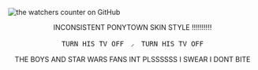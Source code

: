 ![the watchers counter on GitHub](https://komarev.com/ghpvc/?username=voughtint)




<p align="center"> INCONSISTENT PONYTOWN SKIN STYLE !!!!!!!!!!

<p align="center"> <kbd>TURN HIS TV OFF　⸝　TURN HIS TV OFF</kbd>

<p align="center"> THE BOYS AND STAR WARS FANS INT PLSSSSSS I SWEAR I DONT BITE
